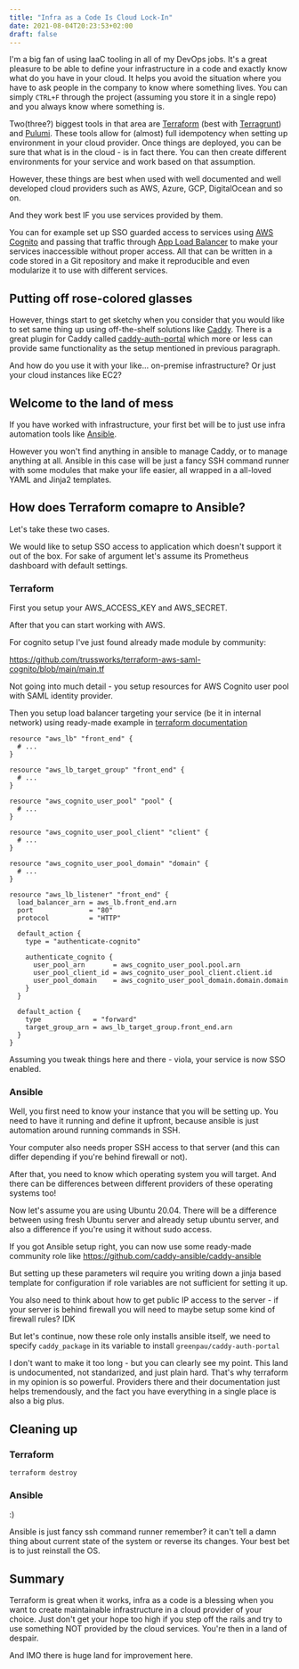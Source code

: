 ```yaml
---
title: "Infra as a Code Is Cloud Lock-In"
date: 2021-08-04T20:23:53+02:00
draft: false
---
```


I'm a big fan of using IaaC tooling in all of my DevOps jobs.
It's a great pleasure to be able to define your infrastructure in a code and exactly know 
what do you have in your cloud. It helps you avoid the situation where you have to ask people in the company to know where something lives. You can simply `CTRL+F` through the project (assuming you store it in a single repo) and you always know where something is.

Two(three?) biggest tools in that area are [Terraform](https://www.terraform.io/) (best with [Terragrunt](https://terragrunt.gruntwork.io/)) and [Pulumi](https://www.pulumi.com/). These tools allow for (almost) full idempotency when setting up environment in your cloud provider. Once things are deployed, you can be sure that what is in the cloud - is in fact there. You can then create different environments for your service and work based on that assumption.

However, these things are best when used with well documented and well developed cloud providers such as AWS, Azure, GCP, DigitalOcean and so on. 

And they work best IF you use services provided by them. 

You can for example set up SSO guarded access to services using [AWS Cognito](https://aws.amazon.com/cognito/) and passing that traffic through [App Load Balancer](https://docs.aws.amazon.com/elasticloadbalancing/latest/application/introduction.html) to make your services inaccessible without proper access. All that can be written in a code stored in a Git repository and make it reproducible and even modularize it to use with different services.

## Putting off rose-colored glasses

However, things start to get sketchy when you consider that you would like to set same thing up using off-the-shelf solutions like [Caddy](https://caddyserver.com/). There is a great plugin for Caddy called [caddy-auth-portal](https://github.com/greenpau/caddy-auth-portal) which more or less can provide same functionality as the setup mentioned in previous paragraph.

And how do you use it with your like... on-premise infrastructure? Or just your cloud instances like EC2?

## Welcome to the land of mess

If you have worked with infrastructure, your first bet will be to just use infra automation tools like [Ansible](https://docs.ansible.com/ansible/latest/index.html). 

However you won't find anything in ansible to manage Caddy, or to manage anything at all. Ansible in this case will be just a fancy SSH command runner with some modules that make your life easier, all wrapped in a all-loved YAML and Jinja2 templates.

## How does Terraform comapre to Ansible?

Let's take these two cases. 

We would like to setup SSO access to application which doesn't support it out of the box. For sake of argument let's assume its Prometheus dashboard with default settings. 

### Terraform

First you setup your AWS_ACCESS_KEY and AWS_SECRET. 

After that you can start working with AWS.

For cognito setup I've just found already made module by community:

https://github.com/trussworks/terraform-aws-saml-cognito/blob/main/main.tf

Not going into much detail - you setup resources for AWS Cognito user pool with SAML identity provider. 

Then you setup load balancer targeting your service (be it in internal network) using ready-made example in [terraform documentation](https://registry.terraform.io/providers/hashicorp/aws/latest/docs/resources/lb_listener#authenticate-cognito-action)

```
resource "aws_lb" "front_end" {
  # ...
}

resource "aws_lb_target_group" "front_end" {
  # ...
}

resource "aws_cognito_user_pool" "pool" {
  # ...
}

resource "aws_cognito_user_pool_client" "client" {
  # ...
}

resource "aws_cognito_user_pool_domain" "domain" {
  # ...
}

resource "aws_lb_listener" "front_end" {
  load_balancer_arn = aws_lb.front_end.arn
  port              = "80"
  protocol          = "HTTP"

  default_action {
    type = "authenticate-cognito"

    authenticate_cognito {
      user_pool_arn       = aws_cognito_user_pool.pool.arn
      user_pool_client_id = aws_cognito_user_pool_client.client.id
      user_pool_domain    = aws_cognito_user_pool_domain.domain.domain
    }
  }

  default_action {
    type             = "forward"
    target_group_arn = aws_lb_target_group.front_end.arn
  }
}
```

Assuming you tweak things here and there - viola, your service is now SSO enabled. 


### Ansible

Well, you first need to know your instance that you will be setting up. You need to have it running and define it upfront, because ansible is just automation around running commands in SSH.

Your computer also needs proper SSH access to that server (and this can differ depending if you're behind firewall or not). 

After that, you need to know which operating system you will target. And there can be differences between different providers of these operating systems too! 

Now let's assume you are using Ubuntu 20.04. There will be a difference between using fresh Ubuntu server and already setup ubuntu server, and also a difference if you're using it without sudo access.

If you got Ansible setup right, you can now use some ready-made community role like https://github.com/caddy-ansible/caddy-ansible

But setting up these parameters wil require you writing down a jinja based template for configuration if role variables are not sufficient for setting it up. 

You also need to think about how to get public IP access to the server - if your server is behind firewall you will need to maybe setup some kind of firewall rules? IDK

But let's continue, now these role only installs ansible itself, we need to specify `caddy_package` in its variable to install `greenpau/caddy-auth-portal`

I don't want to make it too long - but you can clearly see my point. This land is undocumented, not standarized, and just plain hard. That's why terraform in my opinion is so powerful. Providers there and their documentation just helps tremendously, and the fact you have everything in a single place is also a big plus.

## Cleaning up

### Terraform

`terraform destroy`

### Ansible

:)

Ansible is just fancy ssh command runner remember? it can't tell a damn thing about current state of the system or reverse its changes. Your best bet is to just reinstall the OS.

## Summary

Terraform is great when it works, infra as a code is a blessing when you want to create maintainable infrastructure in a cloud provider of your choice. Just don't get your hope too high if you step off the rails and try to use something NOT provided by the cloud services. You're then in a land of despair.

And IMO there is huge land for improvement here.